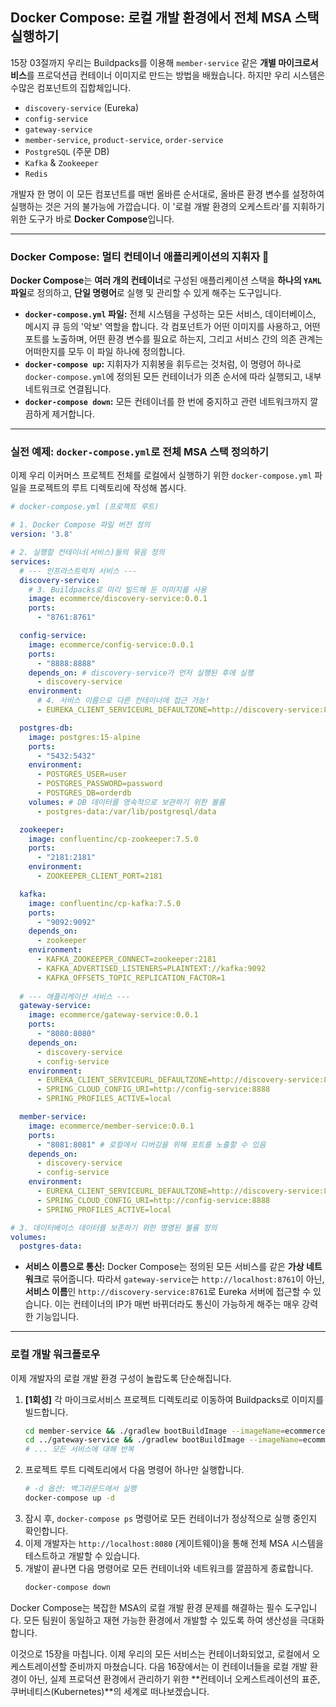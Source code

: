 ## Docker Compose: 로컬 개발 환경에서 전체 MSA 스택 실행하기

15장 03절까지 우리는 Buildpacks를 이용해 `member-service` 같은 **개별 마이크로서비스**를 프로덕션급 컨테이너 이미지로 만드는 방법을 배웠습니다. 하지만 우리 시스템은 수많은 컴포넌트의 집합체입니다.

  * `discovery-service` (Eureka)
  * `config-service`
  * `gateway-service`
  * `member-service`, `product-service`, `order-service`
  * `PostgreSQL` (주문 DB)
  * `Kafka` & `Zookeeper`
  * `Redis`

개발자 한 명이 이 모든 컴포넌트를 매번 올바른 순서대로, 올바른 환경 변수를 설정하여 실행하는 것은 거의 불가능에 가깝습니다. 이 '로컬 개발 환경의 오케스트라'를 지휘하기 위한 도구가 바로 **Docker Compose**입니다.

-----

### Docker Compose: 멀티 컨테이너 애플리케이션의 지휘자 🎼

**Docker Compose**는 **여러 개의 컨테이너**로 구성된 애플리케이션 스택을 **하나의 `YAML` 파일**로 정의하고, **단일 명령어**로 실행 및 관리할 수 있게 해주는 도구입니다.

  * **`docker-compose.yml` 파일:** 전체 시스템을 구성하는 모든 서비스, 데이터베이스, 메시지 큐 등의 '악보' 역할을 합니다. 각 컴포넌트가 어떤 이미지를 사용하고, 어떤 포트를 노출하며, 어떤 환경 변수를 필요로 하는지, 그리고 서비스 간의 의존 관계는 어떠한지를 모두 이 파일 하나에 정의합니다.
  * **`docker-compose up`:** 지휘자가 지휘봉을 휘두르는 것처럼, 이 명령어 하나로 `docker-compose.yml`에 정의된 모든 컨테이너가 의존 순서에 따라 실행되고, 내부 네트워크로 연결됩니다.
  * **`docker-compose down`:** 모든 컨테이너를 한 번에 중지하고 관련 네트워크까지 깔끔하게 제거합니다.

-----

### 실전 예제: `docker-compose.yml`로 전체 MSA 스택 정의하기

이제 우리 이커머스 프로젝트 전체를 로컬에서 실행하기 위한 `docker-compose.yml` 파일을 프로젝트의 루트 디렉토리에 작성해 봅시다.

```yaml
# docker-compose.yml (프로젝트 루트)

# 1. Docker Compose 파일 버전 정의
version: '3.8'

# 2. 실행할 컨테이너(서비스)들의 묶음 정의
services:
  # --- 인프라스트럭처 서비스 ---
  discovery-service:
    # 3. Buildpacks로 미리 빌드해 둔 이미지를 사용
    image: ecommerce/discovery-service:0.0.1
    ports:
      - "8761:8761"

  config-service:
    image: ecommerce/config-service:0.0.1
    ports:
      - "8888:8888"
    depends_on: # discovery-service가 먼저 실행된 후에 실행
      - discovery-service
    environment:
      # 4. 서비스 이름으로 다른 컨테이너에 접근 가능!
      - EUREKA_CLIENT_SERVICEURL_DEFAULTZONE=http://discovery-service:8761/eureka

  postgres-db:
    image: postgres:15-alpine
    ports:
      - "5432:5432"
    environment:
      - POSTGRES_USER=user
      - POSTGRES_PASSWORD=password
      - POSTGRES_DB=orderdb
    volumes: # DB 데이터를 영속적으로 보관하기 위한 볼륨
      - postgres-data:/var/lib/postgresql/data

  zookeeper:
    image: confluentinc/cp-zookeeper:7.5.0
    ports:
      - "2181:2181"
    environment:
      - ZOOKEEPER_CLIENT_PORT=2181

  kafka:
    image: confluentinc/cp-kafka:7.5.0
    ports:
      - "9092:9092"
    depends_on:
      - zookeeper
    environment:
      - KAFKA_ZOOKEEPER_CONNECT=zookeeper:2181
      - KAFKA_ADVERTISED_LISTENERS=PLAINTEXT://kafka:9092
      - KAFKA_OFFSETS_TOPIC_REPLICATION_FACTOR=1
  
  # --- 애플리케이션 서비스 ---
  gateway-service:
    image: ecommerce/gateway-service:0.0.1
    ports:
      - "8080:8080"
    depends_on:
      - discovery-service
      - config-service
    environment:
      - EUREKA_CLIENT_SERVICEURL_DEFAULTZONE=http://discovery-service:8761/eureka
      - SPRING_CLOUD_CONFIG_URI=http://config-service:8888
      - SPRING_PROFILES_ACTIVE=local

  member-service:
    image: ecommerce/member-service:0.0.1
    ports:
      - "8081:8081" # 로컬에서 디버깅을 위해 포트를 노출할 수 있음
    depends_on:
      - discovery-service
      - config-service
    environment:
      - EUREKA_CLIENT_SERVICEURL_DEFAULTZONE=http://discovery-service:8761/eureka
      - SPRING_CLOUD_CONFIG_URI=http://config-service:8888
      - SPRING_PROFILES_ACTIVE=local

# 3. 데이터베이스 데이터를 보존하기 위한 명명된 볼륨 정의
volumes:
  postgres-data:
```

  * **서비스 이름으로 통신:** Docker Compose는 정의된 모든 서비스를 같은 **가상 네트워크**로 묶어줍니다. 따라서 `gateway-service`는 `http://localhost:8761`이 아닌, **서비스 이름**인 `http://discovery-service:8761`로 Eureka 서버에 접근할 수 있습니다. 이는 컨테이너의 IP가 매번 바뀌더라도 통신이 가능하게 해주는 매우 강력한 기능입니다.

-----

### 로컬 개발 워크플로우

이제 개발자의 로컬 개발 환경 구성이 놀랍도록 단순해집니다.

1.  **[1회성]** 각 마이크로서비스 프로젝트 디렉토리로 이동하여 Buildpacks로 이미지를 빌드합니다.
    ```bash
    cd member-service && ./gradlew bootBuildImage --imageName=ecommerce/member-service:0.0.1
    cd ../gateway-service && ./gradlew bootBuildImage --imageName=ecommerce/gateway-service:0.0.1
    # ... 모든 서비스에 대해 반복
    ```
2.  프로젝트 루트 디렉토리에서 다음 명령어 하나만 실행합니다.
    ```bash
    # -d 옵션: 백그라운드에서 실행
    docker-compose up -d
    ```
3.  잠시 후, `docker-compose ps` 명령어로 모든 컨테이너가 정상적으로 실행 중인지 확인합니다.
4.  이제 개발자는 `http://localhost:8080` (게이트웨이)을 통해 전체 MSA 시스템을 테스트하고 개발할 수 있습니다.
5.  개발이 끝나면 다음 명령어로 모든 컨테이너와 네트워크를 깔끔하게 종료합니다.
    ```bash
    docker-compose down
    ```

Docker Compose는 복잡한 MSA의 로컬 개발 환경 문제를 해결하는 필수 도구입니다. 모든 팀원이 동일하고 재현 가능한 환경에서 개발할 수 있도록 하여 생산성을 극대화합니다.

이것으로 15장을 마칩니다. 이제 우리의 모든 서비스는 컨테이너화되었고, 로컬에서 오케스트레이션할 준비까지 마쳤습니다. 다음 16장에서는 이 컨테이너들을 로컬 개발 환경이 아닌, 실제 프로덕션 환경에서 관리하기 위한 \*\*컨테이너 오케스트레이션의 표준, 쿠버네티스(Kubernetes)\*\*의 세계로 떠나보겠습니다.